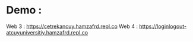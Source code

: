 # Demo :  
Web 3 : https://cetrekancuy.hamzafrd.repl.co
Web 4 : https://loginlogout-atcuyuniversitiy.hamzafrd.repl.co
